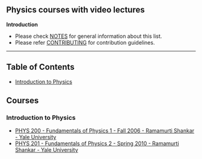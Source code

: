 ## Physics courses with video lectures

**Introduction**

- Please check [NOTES](https://github.com/Hridoy-31/physics-video-courses/blob/main/NOTES.md) for general information about this list.
- Please refer [CONTRIBUTING](https://github.com/Hridoy-31/physics-video-courses/blob/main/CONTRIBUTING.md) for contribution guidelines.
------------------------------

Table of Contents
------------------------------


- [Introduction to Physics](#introduction-to-physics)


Courses
------------------------------

### Introduction to Physics

- [PHYS 200 - Fundamentals of Physics 1 - Fall 2006 - Ramamurti Shankar - Yale University](https://www.youtube.com/playlist?list=PLFE3074A4CB751B2B)
- [PHYS 201 - Fundamentals of Physics 2 - Spring 2010 - Ramamurti Shankar - Yale University](https://www.youtube.com/playlist?list=PLD07B2225BB40E582)
